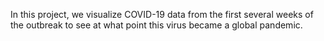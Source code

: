 In this project, we visualize COVID-19 data from the first several weeks of the outbreak to see at what point this virus became a global pandemic.
